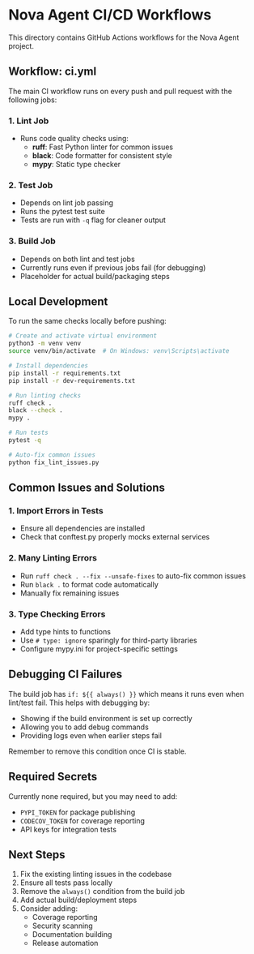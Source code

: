 # Nova Agent CI/CD Workflows

This directory contains GitHub Actions workflows for the Nova Agent project.

## Workflow: ci.yml

The main CI workflow runs on every push and pull request with the following jobs:

### 1. Lint Job
- Runs code quality checks using:
  - **ruff**: Fast Python linter for common issues
  - **black**: Code formatter for consistent style
  - **mypy**: Static type checker

### 2. Test Job
- Depends on lint job passing
- Runs the pytest test suite
- Tests are run with `-q` flag for cleaner output

### 3. Build Job
- Depends on both lint and test jobs
- Currently runs even if previous jobs fail (for debugging)
- Placeholder for actual build/packaging steps

## Local Development

To run the same checks locally before pushing:

```bash
# Create and activate virtual environment
python3 -m venv venv
source venv/bin/activate  # On Windows: venv\Scripts\activate

# Install dependencies
pip install -r requirements.txt
pip install -r dev-requirements.txt

# Run linting checks
ruff check .
black --check .
mypy .

# Run tests
pytest -q

# Auto-fix common issues
python fix_lint_issues.py
```

## Common Issues and Solutions

### 1. Import Errors in Tests
- Ensure all dependencies are installed
- Check that conftest.py properly mocks external services

### 2. Many Linting Errors
- Run `ruff check . --fix --unsafe-fixes` to auto-fix common issues
- Run `black .` to format code automatically
- Manually fix remaining issues

### 3. Type Checking Errors
- Add type hints to functions
- Use `# type: ignore` sparingly for third-party libraries
- Configure mypy.ini for project-specific settings

## Debugging CI Failures

The build job has `if: ${{ always() }}` which means it runs even when lint/test fail. This helps with debugging by:
- Showing if the build environment is set up correctly
- Allowing you to add debug commands
- Providing logs even when earlier steps fail

Remember to remove this condition once CI is stable.

## Required Secrets

Currently none required, but you may need to add:
- `PYPI_TOKEN` for package publishing
- `CODECOV_TOKEN` for coverage reporting
- API keys for integration tests

## Next Steps

1. Fix the existing linting issues in the codebase
2. Ensure all tests pass locally
3. Remove the `always()` condition from the build job
4. Add actual build/deployment steps
5. Consider adding:
   - Coverage reporting
   - Security scanning
   - Documentation building
   - Release automation
